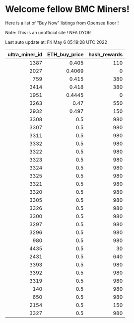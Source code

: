 # Welcome fellow BMC Miners!
Here is a list of "Buy Now" listings from Opensea floor !

Note: This is an unofficial site ! NFA DYOR


Last auto update at: Fri May  6 05:19:28 UTC 2022


|   ultra_miner_id |   ETH_buy_price |   hash_rewards |
|-----------------:|----------------:|---------------:|
|             1387 |          0.405  |            110 |
|             2027 |          0.4069 |              0 |
|              759 |          0.415  |            380 |
|             3414 |          0.418  |            380 |
|             1951 |          0.4445 |              0 |
|             3263 |          0.47   |            550 |
|             2932 |          0.497  |            150 |
|             3308 |          0.5    |            980 |
|             3307 |          0.5    |            980 |
|             3311 |          0.5    |            980 |
|             3332 |          0.5    |            980 |
|             3322 |          0.5    |            980 |
|             3323 |          0.5    |            980 |
|             3324 |          0.5    |            980 |
|             3325 |          0.5    |            980 |
|             3321 |          0.5    |            980 |
|             3320 |          0.5    |            980 |
|             3305 |          0.5    |            980 |
|             3326 |          0.5    |            980 |
|             3300 |          0.5    |            980 |
|             3297 |          0.5    |            980 |
|             3296 |          0.5    |            980 |
|              980 |          0.5    |            980 |
|             4435 |          0.5    |             30 |
|             2431 |          0.5    |            640 |
|             3393 |          0.5    |            980 |
|             3392 |          0.5    |            980 |
|             3319 |          0.5    |            980 |
|              140 |          0.5    |            980 |
|              650 |          0.5    |            980 |
|             2154 |          0.5    |            150 |
|             3327 |          0.5    |            980 |